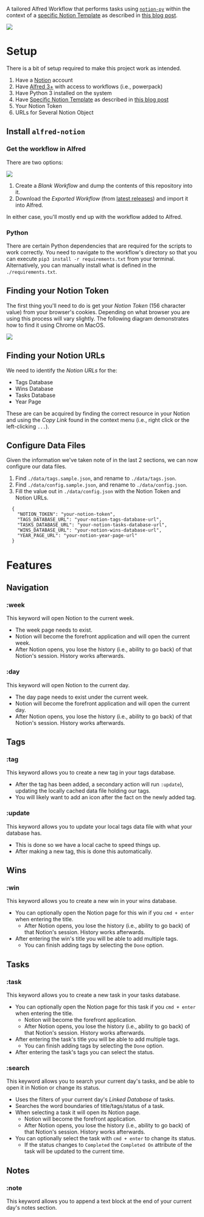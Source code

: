 A tailored Alfred Workflow that performs tasks using [`notion-py`](https://github.com/jamalex/notion-py) within the context of a [specific Notion Template](https://www.notion.so/Week-Template-0a7ac4d03082417c929176b5ea1df07e) as described in [this blog post](https://kevinjalbert.com/my-weekly-notion-setup/).

![](./alfred-notion-demo.gif)

# Setup

There is a bit of setup required to make this project work as intended.

1. Have a [Notion](https://www.notion.so/) account
2. Have [Alfred 3+](https://www.alfredapp.com/) with access to workflows (i.e., powerpack)
3. Have Python 3 installed on the system
4. Have [Specific Notion Template](https://www.notion.so/Week-Template-0a7ac4d03082417c929176b5ea1df07e) as described in [this blog post](https://kevinjalbert.com/my-weekly-notion-setup/)
5. Your Notion Token
6. URLs for Several Notion Object

## Install `alfred-notion`

### Get the workflow in Alfred

There are two options:

![](./workflow.png)

1. Create a _Blank Workflow_ and dump the contents of this repository into it.
2. Download the _Exported Workflow_ (from [latest releases](https://github.com/kevinjalbert/alfred-notion/releases)) and import it into Alfred.

In either case, you'll mostly end up with the workflow added to Alfred.

### Python

There are certain Python dependencies that are required for the scripts to work correctly. You need to navigate to the workflow's directory so that you can execute `pip3 install -r requirements.txt` from your terminal. Alternatively, you can manually install what is defined in the `./requirements.txt`.

## Finding your Notion Token

The first thing you'll need to do is get your _Notion Token_ (156 character value) from your browser's cookies. Depending on what browser you are using this process will vary slightly. The following diagram demonstrates how to find it using Chrome on MacOS.

![](./notion-token.png)

## Finding your Notion URLs

We need to identify the _Notion URLs_ for the:

- Tags Database
- Wins Database
- Tasks Database
- Year Page

These are can be acquired by finding the correct resource in your Notion and using the _Copy Link_ found in the context menu (i.e., right click or the left-clicking `...`).

## Configure Data Files

Given the information we've taken note of in the last 2 sections, we can now configure our data files.

1. Find `./data/tags.sample.json`, and rename to `./data/tags.json`.
2. Find `./data/config.sample.json`, and rename to `./data/config.json`.
3. Fill the value out in `./data/config.json` with the Notion Token and Notion URLs.
```
  {
    "NOTION_TOKEN": "your-notion-token",
    "TAGS_DATABASE_URL": "your-notion-tags-database-url",
    "TASKS_DATABASE_URL": "your-notion-tasks-database-url",
    "WINS_DATABASE_URL": "your-notion-wins-database-url",
    "YEAR_PAGE_URL": "your-notion-year-page-url"
  }
```

# Features

## Navigation

### :week

This keyword will open Notion to the current week.

- The week page needs to exist.
- Notion will become the forefront application and will open the current week.
- After Notion opens, you lose the history (i.e., ability to go back) of that Notion's session. History works afterwards.

### :day

This keyword will open Notion to the current day.

- The day page needs to exist under the current week.
- Notion will become the forefront application and will open the current day.
- After Notion opens, you lose the history (i.e., ability to go back) of that Notion's session. History works afterwards.

## Tags

### :tag

This keyword allows you to create a new tag in your tags database.

- After the tag has been added, a secondary action will run `:update`), updating the locally cached data file holding our tags.
- You will likely want to add an icon after the fact on the newly added tag.

### :update

This keyword allows you to update your local tags data file with what your database has.

- This is done so we have a local cache to speed things up.
- After making a new tag, this is done this automatically.

## Wins

### :win

This keyword allows you to create a new win in your wins database.

- You can optionally open the Notion page for this win if you `cmd + enter` when entering the title.
  - After Notion opens, you lose the history (i.e., ability to go back) of that Notion's session. History works afterwards.
- After entering the win's title you will be able to add multiple tags.
  - You can finish adding tags by selecting the `Done` option.

## Tasks

### :task

This keyword allows you to create a new task in your tasks database.

- You can optionally open the Notion page for this task if you `cmd + enter` when entering the title.
  - Notion will become the forefront application.
  - After Notion opens, you lose the history (i.e., ability to go back) of that Notion's session. History works afterwards.
- After entering the task's title you will be able to add multiple tags.
  - You can finish adding tags by selecting the `Done` option.
- After entering the task's tags you can select the status.

### :search

This keyword allows you to search your current day's tasks, and be able to open it in Notion or change its status.

- Uses the filters of your current day's _Linked Database_ of tasks.
- Searches the word boundaries of title/tags/status of a task.
- When selecting a task it will open its Notion page.
  - Notion will become the forefront application.
  - After Notion opens, you lose the history (i.e., ability to go back) of that Notion's session. History works afterwards.
- You can optionally select the task with `cmd + enter` to change its status.
  - If the status changes to `Completed` the `Completed On` attribute of the task will be updated to the current time.

## Notes

### :note

This keyword allows you to append a text block at the end of your current day's notes section.
